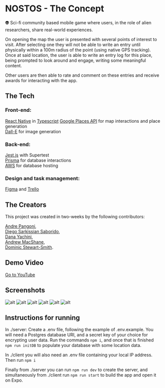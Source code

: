 # NOSTOS - The Concept

👽 Sci-fi community based mobile game where users, in the role of alien researchers, share real-world experiences.

On opening the map the user is presented with several points of interest to visit. After selecting one they will not be able to write an entry until physically within a 100m radius of the point (using native GPS tracking). Once at said location, the user is able to write an entry log for this place, being prompted to look around and engage, writing some meaningful content.

Other users are then able to rate and comment on these entries and receive awards for interacting with the app.

## The Tech

### Front-end:
[React Native](https://reactnative.dev/) in [Typescript](https://www.typescriptlang.org/)
[Google Places API](https://developers.google.com/maps) for map interactions and place generation  
[Dall-E](https://openai.com/dall-e-2) for image generation

### Back-end:  
[Jest.js](https://jestjs.io/) with Supertest  
[Prisma](https://www.prisma.io/) for database interactions  
[AWS](https://aws.amazon.com/) for database hosting  

### Design and task management:
[Figma](https://www.figma.com/) and [Trello](https://trello.com/)

## The Creators

This project was created in two-weeks by the following contributors:

[Andre Pangoni](https://github.com/andreeeeh),  
[Diego Sarkissian Saborido](https://github.com/diegoss-github),  
[Dana Yachini](https://github.com/DanaYachini),  
[Andrew MacShane](https://github.com/amacsha),  
[Dominic Stewart-Smith](https://github.com/dominicstewartsmith).  

## Demo Video

[Go to YouTube](https://youtu.be/tUzWbjgdQwU)

## Screenshots
![alt](/screenshots/ship-view.png)
![alt](/screenshots/world-map.png)
![alt](/screenshots/entry-list.png)
![alt](/screenshots/new-entry.png)
![alt](/screenshots/entry-view.png)
![alt](/screenshots/profile-page.png)

## Instructions for running

In ./server:
Create a .env file, following the example of .env.example.
You will need a Postgres database URI, and a secret key of your choice for encrypting user data.
Run the commands `npm i`, and once that is finished `npm run initDB` to populate your database with some location data.

In ./client you will also need an .env file containing your local IP address.
Then run `npm i`

Finally from ./server you can run `npm run dev` to create the server, and simultaneously from ./client run `npm run start` to build the app and open it on Expo.
